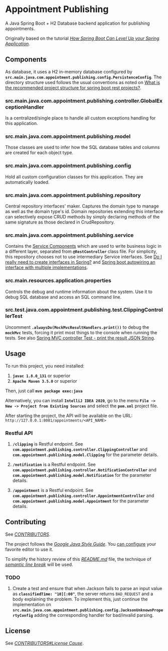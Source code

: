 # Appointment Publishing

A Java Spring Boot + H2 Database backend application for publishing appointments.

Originally based on the tutorial [*How Spring Boot Can Level Up your Spring Application*](https://stackify.com/spring-boot-level-up/).


## Components

As database,
it uses a H2 in-memory database configured by **`src.main.java.com.appointment.publishing.config.PersistenceConfig`**.
The directory structure used follows the usual conventions as noted on
[What is the recommended project structure for spring boot rest projects?](https://stackoverflow.com/questions/40902280/).


### src.main.java.com.appointment.publishing.controller.GlobalExceptionHandler

Is a centralized/single place to handle all custom exceptions handling for this application.


### src.main.java.com.appointment.publishing.model

Those classes are used to infer how the SQL database tables and columns are created
for each object type.


### src.main.java.com.appointment.publishing.config

Hold all custom configuration classes for this application.
They are automatically loaded.


### src.main.java.com.appointment.publishing.repository

Central repository interfaces' maker.
Captures the domain type to manage as well as the domain type's id.
Domain repositories extending this interface can selectively expose
CRUD methods by simply declaring methods of the same signature as those declared in CrudRepository.


### src.main.java.com.appointment.publishing.service

Contains the
[Service Components](https://stackoverflow.com/questions/58234187/what-is-the-use-of-service-layer-in-spring-boot-applications)
which are used to write business logic in a different layer,
separated from **`@RestController`** class file.
For simplicity,
this repository chooses not to use intermediary Service interfaces.
See
[Do I really need to create interfaces in Spring?](https://stackoverflow.com/questions/55087578/) and
[Spring boot autowiring an interface with multiple implementations](https://stackoverflow.com/questions/51766013/).


### src.main.resources.application.properties

Controls the debug and runtime information about the system.
Use it to debug SQL database and access an SQL command line.


### src.test.java.com.appointment.publishing.test.ClippingControllerTest

Uncomment **`.alwaysDo(MockMvcResultHandlers.print())`** to debug the **`mockMvc`** tests,
forcing it print most things to the console when running the tests.
See also [Spring MVC controller Test - print the result JSON String](https://stackoverflow.com/questions/21495296/).


## Usage

To run this project, you need installed:
1. **`javac 1.8.0_131`** or superior
1. **`Apache Maven 3.5.0`** or superior

Then, just call **`mvn package exec:java`**

Alternatively, you can install **`IntelliJ IDEA 2020`**,
go to the menu **`File -> New -> Project from Existing Sources`** and select the **`pom.xml`** project file.

After starting the project, the API will be available on the URL: `http://127.0.0.1:8081/appointments/<API_NAME>`


### Restful API

1. **`/clipping`** is Restful endpoint. See **`com.appointment.publishing.controller.ClippingController`** and **`com.appointment.publishing.model.Clipping`** for the parameter details.

1. **`/notification`** is a Restful endpoint. See **`com.appointment.publishing.controller.NotificationController`** and **`com.appointment.publishing.model.Notification`** for the parameter details.

1. **`/appointment`** is a Restful endpoint. See **`com.appointment.publishing.controller.AppointmentController`** and **`com.appointment.publishing.model.Appointment`** for the parameter details.


## Contributing

See [*CONTRIBUTORS*](CONTRIBUTORS).

The project follows the [*Google Java Style Guide*](https://google.github.io/styleguide/javaguide.html).
You [can configure](https://github.com/google/google-java-format) your favorite editor to use it.

To simplify the history review of this [*README.md*](README.md) file,
the technique of [*semantic line break*](http://translate.google.com.br/translate?hl=en&sl=en&u=https://github.com/sembr/specification)
will be used.


### TODO

1. Create a test and ensure that when Jackson fails to parse an input value as **`classifiedTime: "10][:00"`**,
   the server returns `BAD_REQUEST` and a body explaining the problem.
   To implement this,
   just continue the implementation on **`src.main.java.com.appointment.publishing.config.JacksonUnknownPropertyConfig`**
   adding the corresponding handler for bad/invalid parsing.


## License

See [*CONTRIBUTORS#License Cause*](CONTRIBUTORS).
